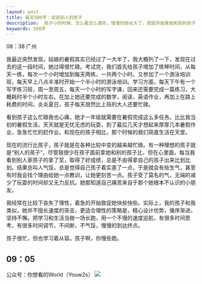 ```yaml
---
layout: post
title: 每天500字：说说别人的孩子
description:  孩子小的时候，怎么看怎么喜欢，慢慢的她长大了，我就开始拿她和别的孩子的比较，总觉得这也不行那也不行。
keywords: 500字
---
```


08：38 广州

我最近突然发现，姑娘的暑假其实已经过了一大半了，我大概列了一下，发现在过去的这一段时间，她过得很忙碌。考试完，我们首先给孩子增加了练琴时间，从每天一练，每次一个小时增加到每天两练，一共两个小时。又参加了一个游泳培训班，每天早上八点半准时开始一个半小时的游泳培训。学习方面，每天下午有一个写字练习班，周一至周五，每天一个小时的写字课，回来还需要完成一篇练习，大概耗时半个小时左右。在加上她还要完成的数学，阅读，英语作业，再加上在路上耗费的时间，炎炎夏日，孩子每天居然比上班的大人还要忙碌。

看到孩子这么忙碌我也心痛，她才一年级就需要在暑假完成这么多任务。比比我当初的暑假生活，天天就是无忧无虑的玩耍，到了最后几天才想起来厚厚几本暑假作业，急急忙忙的赶作业。和现在的孩子相比，那个时候的我们简直生活在天堂。

现在的流行比孩子，孩子就是在各种比较中变的越来越忙碌。有一种理想的孩子就是“别人的孩子”，尽管我很少在孩子面前拿她和别的孩子比，但在心里面，每当我看到别人家孩子的拿了奖，取得了好成绩，总是不由得拿自己的孩子出来比划比划。结果总叫人气馁，总是觉得自己孩子着实差了一点，于是就会有些生气，甚至有时我会找个理由给她一点教训，让她更刻苦一点。孩子受了莫名的气，无端的减少了玩耍的时间却又无力反抗。她那知道自己痛苦来自于那个她根本不认识的小朋友。

我经常在比较下丧失了理性，着急的开始敦促她快些快些。实际上，我的孩子和我类似，她并不擅长速度的突击，更适合理性的策略是，精心设计优势，循序渐进，坚持不懈。把学习和生活当做一场长跑，用一个不慢的速度巡航，有很多时间思考，有很多时间调节，不间断，不气馁，慢慢的到达终点。

孩子很忙，但也学习着从容。孩子啊，你慢些跑。


09：05
---- 
公众号：你想看的World（Youw2s）
![][image-1]

[image-1]:	http://upload-images.jianshu.io/upload_images/3342594-dca1f89eba3e50ca.jpg?imageMogr2/auto-orient/strip%7CimageView2/2/w/1240